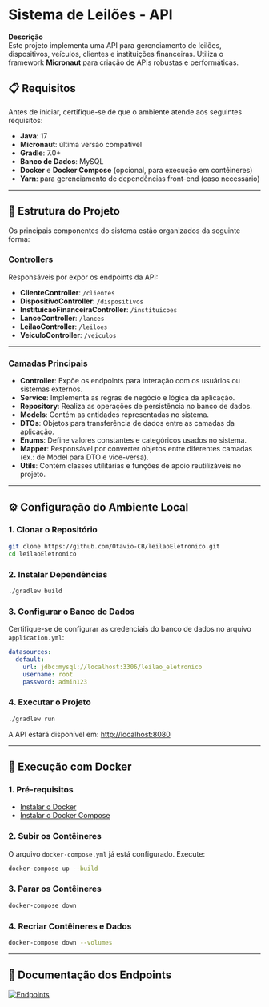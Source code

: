 # Sistema de Leilões - API

**Descrição**  
Este projeto implementa uma API para gerenciamento de leilões, dispositivos, veículos, clientes e instituições financeiras. Utiliza o framework **Micronaut** para criação de APIs robustas e performáticas.

## 📋 Requisitos

Antes de iniciar, certifique-se de que o ambiente atende aos seguintes requisitos:

- **Java**: 17
- **Micronaut**: última versão compatível
- **Gradle**: 7.0+
- **Banco de Dados**: MySQL
- **Docker** e **Docker Compose** (opcional, para execução em contêineres)
- **Yarn**: para gerenciamento de dependências front-end (caso necessário)

---

## 📂 Estrutura do Projeto

Os principais componentes do sistema estão organizados da seguinte forma:

### **Controllers**
Responsáveis por expor os endpoints da API:
- **ClienteController**: `/clientes`
- **DispositivoController**: `/dispositivos`
- **InstituicaoFinanceiraController**: `/instituicoes`
- **LanceController**: `/lances`
- **LeilaoController**: `/leiloes`
- **VeiculoController**: `/veiculos`

---

### **Camadas Principais**

- **Controller**: Expõe os endpoints para interação com os usuários ou sistemas externos.
- **Service**: Implementa as regras de negócio e lógica da aplicação.
- **Repository**: Realiza as operações de persistência no banco de dados.
- **Models**: Contém as entidades representadas no sistema.
- **DTOs**: Objetos para transferência de dados entre as camadas da aplicação.
- **Enums**: Define valores constantes e categóricos usados no sistema.
- **Mapper**: Responsável por converter objetos entre diferentes camadas (ex.: de Model para DTO e vice-versa).
- **Utils**: Contém classes utilitárias e funções de apoio reutilizáveis no projeto.

--- 

## ⚙️ Configuração do Ambiente Local

### **1. Clonar o Repositório**

```bash
git clone https://github.com/Otavio-CB/leilaoEletronico.git
cd leilaoEletronico
```

### **2. Instalar Dependências**

```bash
./gradlew build
```

### **3. Configurar o Banco de Dados**

Certifique-se de configurar as credenciais do banco de dados no arquivo `application.yml`:

```yaml
datasources:
  default:
    url: jdbc:mysql://localhost:3306/leilao_eletronico
    username: root
    password: admin123
```

### **4. Executar o Projeto**

```bash
./gradlew run
```

A API estará disponível em: [http://localhost:8080](http://localhost:8080)

---

## 🐳 Execução com Docker

### **1. Pré-requisitos**
- [Instalar o Docker](https://docs.docker.com/get-docker/)
- [Instalar o Docker Compose](https://docs.docker.com/compose/install/)

### **2. Subir os Contêineres**
O arquivo `docker-compose.yml` já está configurado. Execute:

```bash
docker-compose up --build
```

### **3. Parar os Contêineres**
```bash
docker-compose down
```

### **4. Recriar Contêineres e Dados**
```bash
docker-compose down --volumes
```

---

## 📖 Documentação dos Endpoints

[![Endpoints](https://img.shields.io/badge/📖_Documentação-Wiki-blue?style=for-the-badge)](https://github.com/Otavio-CB/leilaoEletronico/wiki/Home-%F0%9F%8F%A0)
